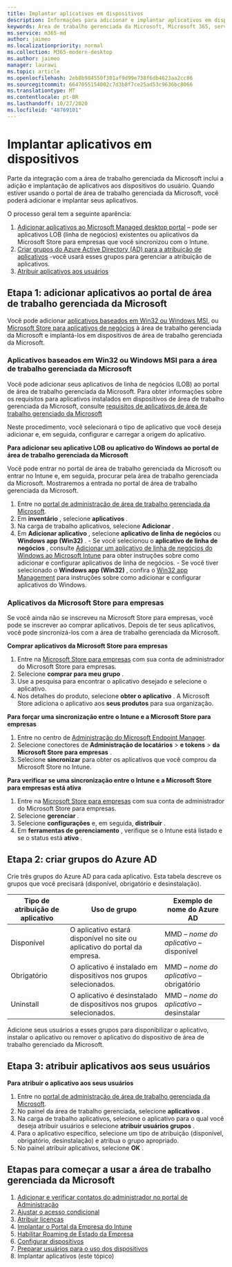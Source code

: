 ```yaml
---
title: Implantar aplicativos em dispositivos
description: Informações para adicionar e implantar aplicativos em dispositivos de área de trabalho gerenciada da Microsoft.
keywords: Área de trabalho gerenciada da Microsoft, Microsoft 365, serviço, documentação, aplicativos, aplicativos de linha de negócios, aplicativos LOB
ms.service: m365-md
author: jaimeo
ms.localizationpriority: normal
ms.collection: M365-modern-desktop
ms.author: jaimeo
manager: laurawi
ms.topic: article
ms.openlocfilehash: 2eb8b984550f301af9d99e738f6db4623aa2cc86
ms.sourcegitcommit: 6647055154002c7d3b8f7ce25ad53c9636bc8066
ms.translationtype: MT
ms.contentlocale: pt-BR
ms.lasthandoff: 10/27/2020
ms.locfileid: "48769101"
---
```

# <a name="deploy-apps-to-devices"></a>Implantar aplicativos em dispositivos
Parte da integração com a área de trabalho gerenciada da Microsoft inclui a adição e implantação de aplicativos aos dispositivos do usuário. Quando estiver usando o portal de área de trabalho gerenciada da Microsoft, você poderá adicionar e implantar seus aplicativos. 

O processo geral tem a seguinte aparência:
1. [Adicionar aplicativos ao Microsoft Managed desktop portal](#1) – pode ser aplicativos LOB (linha de negócios) existentes ou aplicativos da Microsoft Store para empresas que você sincronizou com o Intune. 
2. [Criar grupos do Azure Active Directory (AD) para a atribuição de aplicativos](#2) -você usará esses grupos para gerenciar a atribuição de aplicativos.
3. [Atribuir aplicativos aos usuários](#3)

<span id="1" />

## <a name="step-1-add-apps-to-microsoft-managed-desktop-portal"></a>Etapa 1: adicionar aplicativos ao portal de área de trabalho gerenciada da Microsoft
Você pode adicionar [aplicativos baseados em Win32 ou Windows MSI](#lob-apps), ou [Microsoft Store para aplicativos de negócios](#msfb-apps) à área de trabalho gerenciada da Microsoft e implantá-los em dispositivos de área de trabalho gerenciada da Microsoft.

<span id="lob-apps">

###  <a name="win32-or-windows-msi-based-apps-to-microsoft-managed-desktop"></a>Aplicativos baseados em Win32 ou Windows MSI para a área de trabalho gerenciada da Microsoft

Você pode adicionar seus aplicativos de linha de negócios (LOB) ao portal de área de trabalho gerenciada da Microsoft. Para obter informações sobre os requisitos para aplicativos instalados em dispositivos de área de trabalho gerenciada da Microsoft, consulte [requisitos de aplicativos de área de trabalho gerenciado da Microsoft](https://docs.microsoft.com/microsoft-365/managed-desktop/service-description/mmd-app-requirements)

Neste procedimento, você selecionará o tipo de aplicativo que você deseja adicionar e, em seguida, configurar e carregar a origem do aplicativo. 

**Para adicionar seu aplicativo LOB ou aplicativo do Windows ao portal de área de trabalho gerenciada da Microsoft**

Você pode entrar no portal de área de trabalho gerenciada da Microsoft ou entrar no Intune e, em seguida, procurar pela área de trabalho gerenciada da Microsoft. Mostraremos a entrada no portal de área de trabalho gerenciada da Microsoft. 

1.    Entre no [portal de administração de área de trabalho gerenciada da Microsoft](https://aka.ms/mmdportal). 
2.    Em **inventário** , selecione **aplicativos** .
3.    Na carga de trabalho aplicativos, selecione **Adicionar** .
4.    Em **Adicionar aplicativo** , selecione **aplicativo de linha de negócios** ou **Windows app (Win32)** .
    - Se você selecionou o **aplicativo de linha de negócios** , consulte [Adicionar um aplicativo de linha de negócios do Windows ao Microsoft Intune](https://docs.microsoft.com/intune/lob-apps-windows) para obter instruções sobre como adicionar e configurar aplicativos de linha de negócios.
    - Se você tiver selecionado o **Windows app (Win32)** , confira o [Win32 app Management](https://docs.microsoft.com/intune/apps-win32-app-management) para instruções sobre como adicionar e configurar aplicativos do Windows.

<span id="msfb-apps">

### <a name="microsoft-store-for-business-apps"></a>Aplicativos da Microsoft Store para empresas
Se você ainda não se inscreveu na Microsoft Store para empresas, você pode se inscrever ao comprar aplicativos. Depois de ter seus aplicativos, você pode sincronizá-los com a área de trabalho gerenciada da Microsoft. 

**Comprar aplicativos da Microsoft Store para empresas**

1. Entre na [Microsoft Store para empresas](https://businessstore.microsoft.com) com sua conta de administrador do Microsoft Store para empresas.
2. Selecione **comprar para meu grupo** .
3. Use a pesquisa para encontrar o aplicativo desejado e selecione o aplicativo.
4. Nos detalhes do produto, selecione **obter o aplicativo** . A Microsoft Store adiciona o aplicativo aos **seus produtos** para sua organização.

**Para forçar uma sincronização entre o Intune e a Microsoft Store para empresas**
1. Entre no centro de [Administração do Microsoft Endpoint Manager](https://go.microsoft.com/fwlink/?linkid=2109431).
2. Selecione conectores de **Administração de locatários**  >  **e tokens**  >  **da Microsoft Store para empresas** .
3. Selecione **sincronizar** para obter os aplicativos que você comprou da Microsoft Store no Intune.

**Para verificar se uma sincronização entre o Intune e a Microsoft Store para empresas está ativa**
1. Entre na [Microsoft Store para empresas](https://businessstore.microsoft.com) com sua conta de administrador do Microsoft Store para empresas.
2. Selecione **gerenciar** .
3. Selecione **configurações** e, em seguida, **distribuir** .
4. Em **ferramentas de gerenciamento** , verifique se o Intune está listado e se o status está **ativo** .  

<span id="2" />

## <a name="step-2-create-azure-ad-groups"></a>Etapa 2: criar grupos do Azure AD

Crie três grupos do Azure AD para cada aplicativo. Esta tabela descreve os grupos que você precisará (disponível, obrigatório e desinstalação). 

Tipo de atribuição de aplicativo |    Uso de grupo    | Exemplo de nome do Azure AD
--- | --- | ---
Disponível |  O aplicativo estará disponível no site ou aplicativo do portal da empresa. | MMD – *nome do aplicativo* – disponível
Obrigatório |  O aplicativo é instalado em dispositivos nos grupos selecionados. | MMD – *nome do aplicativo* – obrigatório
Uninstall |  O aplicativo é desinstalado de dispositivos nos grupos selecionados. | MMD – *nome do aplicativo* – desinstalar

Adicione seus usuários a esses grupos para disponibilizar o aplicativo, instalar o aplicativo ou remover o aplicativo do dispositivo de área de trabalho gerenciado da Microsoft. 

<span id="3" />

## <a name="step-3-assign-apps-to-your-users"></a>Etapa 3: atribuir aplicativos aos seus usuários

**Para atribuir o aplicativo aos seus usuários**

1. Entre no [portal de administração de área de trabalho gerenciada da Microsoft](https://aka.ms/mmdportal).
2. No painel da área de trabalho gerenciada, selecione **aplicativos** .
3. Na carga de trabalho aplicativos, selecione o aplicativo para o qual você deseja atribuir usuários e selecione **atribuir usuários grupos** .
4. Para o aplicativo específico, selecione um tipo de atribuição (disponível, obrigatório, desinstalação) e atribua o grupo apropriado.
5. No painel atribuir aplicativos, selecione **OK** .


## <a name="steps-to-get-started-with-microsoft-managed-desktop"></a>Etapas para começar a usar a área de trabalho gerenciada da Microsoft

1. [Adicionar e verificar contatos do administrador no portal de Administração](add-admin-contacts.md)
2. [Ajustar o acesso condicional](conditional-access.md)
3. [Atribuir licenças](assign-licenses.md)
4. [Implantar o Portal da Empresa do Intune](company-portal.md)
5. [Habilitar Roaming de Estado da Empresa](enterprise-state-roaming.md)
6. [Configurar dispositivos](set-up-devices.md)
7. [Preparar usuários para o uso dos dispositivos](get-started-devices.md)
8. Implantar aplicativos (este tópico)


<!--# Preparing apps for Microsoft Managed Desktop

This topic is the target for 2 "Learn more" links in the Admin Portal (aka.ms/app-overview;app-package); also target for link from Online resources (aka.ms/app-overviewmmd-app-prep) do not delete.

-->
